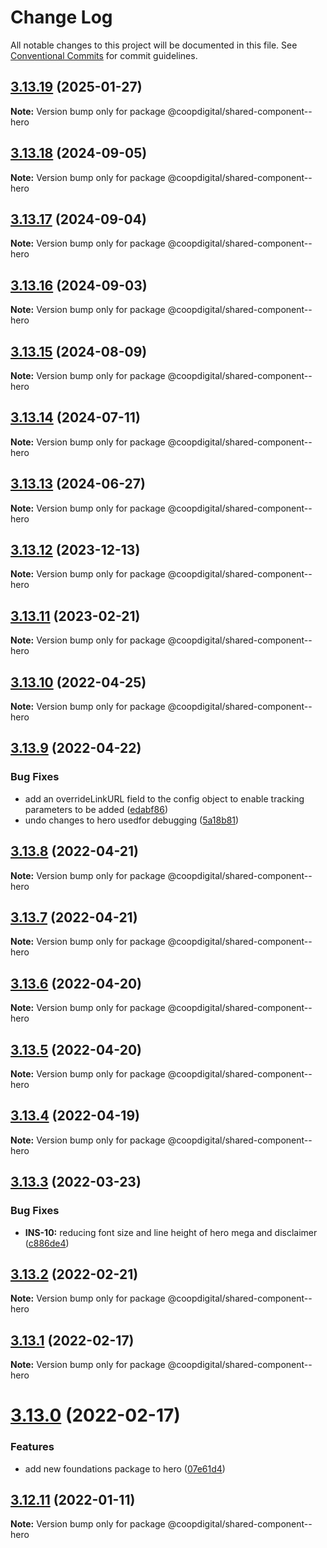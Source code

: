 # Change Log

All notable changes to this project will be documented in this file.
See [Conventional Commits](https://conventionalcommits.org) for commit guidelines.

## [3.13.19](https://github.com/coopdigital/coop-frontend/compare/@coopdigital/shared-component--hero@3.13.18...@coopdigital/shared-component--hero@3.13.19) (2025-01-27)

**Note:** Version bump only for package @coopdigital/shared-component--hero





## [3.13.18](https://github.com/coopdigital/coop-frontend/compare/@coopdigital/shared-component--hero@3.13.17...@coopdigital/shared-component--hero@3.13.18) (2024-09-05)

**Note:** Version bump only for package @coopdigital/shared-component--hero





## [3.13.17](https://github.com/coopdigital/coop-frontend/compare/@coopdigital/shared-component--hero@3.13.16...@coopdigital/shared-component--hero@3.13.17) (2024-09-04)

**Note:** Version bump only for package @coopdigital/shared-component--hero





## [3.13.16](https://github.com/coopdigital/coop-frontend/compare/@coopdigital/shared-component--hero@3.13.15...@coopdigital/shared-component--hero@3.13.16) (2024-09-03)

**Note:** Version bump only for package @coopdigital/shared-component--hero





## [3.13.15](https://github.com/coopdigital/coop-frontend/compare/@coopdigital/shared-component--hero@3.13.14...@coopdigital/shared-component--hero@3.13.15) (2024-08-09)

**Note:** Version bump only for package @coopdigital/shared-component--hero





## [3.13.14](https://github.com/coopdigital/coop-frontend/compare/@coopdigital/shared-component--hero@3.13.13...@coopdigital/shared-component--hero@3.13.14) (2024-07-11)

**Note:** Version bump only for package @coopdigital/shared-component--hero





## [3.13.13](https://github.com/coopdigital/coop-frontend/compare/@coopdigital/shared-component--hero@3.13.12...@coopdigital/shared-component--hero@3.13.13) (2024-06-27)

**Note:** Version bump only for package @coopdigital/shared-component--hero





## [3.13.12](https://github.com/coopdigital/coop-frontend/compare/@coopdigital/shared-component--hero@3.13.11...@coopdigital/shared-component--hero@3.13.12) (2023-12-13)

**Note:** Version bump only for package @coopdigital/shared-component--hero





## [3.13.11](https://github.com/coopdigital/coop-frontend/compare/@coopdigital/shared-component--hero@3.13.10...@coopdigital/shared-component--hero@3.13.11) (2023-02-21)

**Note:** Version bump only for package @coopdigital/shared-component--hero





## [3.13.10](https://github.com/coopdigital/coop-frontend/compare/@coopdigital/shared-component--hero@3.13.9...@coopdigital/shared-component--hero@3.13.10) (2022-04-25)

**Note:** Version bump only for package @coopdigital/shared-component--hero





## [3.13.9](https://github.com/coopdigital/coop-frontend/compare/@coopdigital/shared-component--hero@3.13.8...@coopdigital/shared-component--hero@3.13.9) (2022-04-22)


### Bug Fixes

* add an overrideLinkURL field to the config object to enable tracking parameters to be added ([edabf86](https://github.com/coopdigital/coop-frontend/commit/edabf86e60bef8ad32fa070cb32a54cc1f12659c))
* undo changes to hero usedfor debugging ([5a18b81](https://github.com/coopdigital/coop-frontend/commit/5a18b812d75561bd84afd4e821295517c98883e4))





## [3.13.8](https://github.com/coopdigital/coop-frontend/compare/@coopdigital/shared-component--hero@3.13.7...@coopdigital/shared-component--hero@3.13.8) (2022-04-21)

**Note:** Version bump only for package @coopdigital/shared-component--hero





## [3.13.7](https://github.com/coopdigital/coop-frontend/compare/@coopdigital/shared-component--hero@3.13.6...@coopdigital/shared-component--hero@3.13.7) (2022-04-21)

**Note:** Version bump only for package @coopdigital/shared-component--hero





## [3.13.6](https://github.com/coopdigital/coop-frontend/compare/@coopdigital/shared-component--hero@3.13.5...@coopdigital/shared-component--hero@3.13.6) (2022-04-20)

**Note:** Version bump only for package @coopdigital/shared-component--hero





## [3.13.5](https://github.com/coopdigital/coop-frontend/compare/@coopdigital/shared-component--hero@3.13.4...@coopdigital/shared-component--hero@3.13.5) (2022-04-20)

**Note:** Version bump only for package @coopdigital/shared-component--hero





## [3.13.4](https://github.com/coopdigital/coop-frontend/compare/@coopdigital/shared-component--hero@3.13.3...@coopdigital/shared-component--hero@3.13.4) (2022-04-19)

**Note:** Version bump only for package @coopdigital/shared-component--hero





## [3.13.3](https://github.com/coopdigital/coop-frontend/compare/@coopdigital/shared-component--hero@3.13.2...@coopdigital/shared-component--hero@3.13.3) (2022-03-23)


### Bug Fixes

* **INS-10:** reducing font size and line height of hero mega and disclaimer ([c886de4](https://github.com/coopdigital/coop-frontend/commit/c886de4a2e72c9a9c6639feffa705d74ce35d5c1))





## [3.13.2](https://github.com/coopdigital/coop-frontend/compare/@coopdigital/shared-component--hero@3.13.1...@coopdigital/shared-component--hero@3.13.2) (2022-02-21)

**Note:** Version bump only for package @coopdigital/shared-component--hero





## [3.13.1](https://github.com/coopdigital/coop-frontend/compare/@coopdigital/shared-component--hero@3.13.0...@coopdigital/shared-component--hero@3.13.1) (2022-02-17)

**Note:** Version bump only for package @coopdigital/shared-component--hero





# [3.13.0](https://github.com/coopdigital/coop-frontend/compare/@coopdigital/shared-component--hero@3.12.11...@coopdigital/shared-component--hero@3.13.0) (2022-02-17)


### Features

* add new foundations package to hero ([07e61d4](https://github.com/coopdigital/coop-frontend/commit/07e61d4652f18d1fa41e782ba1abf84c58250fda))





## [3.12.11](https://github.com/coopdigital/coop-frontend/compare/@coopdigital/shared-component--hero@3.12.10...@coopdigital/shared-component--hero@3.12.11) (2022-01-11)

**Note:** Version bump only for package @coopdigital/shared-component--hero

